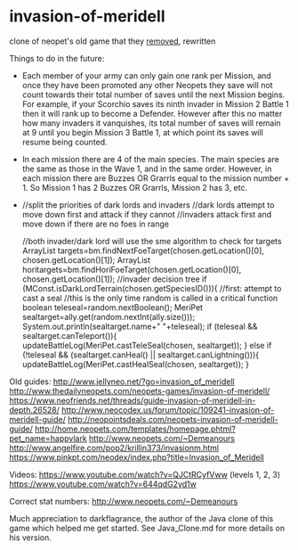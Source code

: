# invasion-of-meridell
clone of neopet's old game that they [removed](https://clraik.com/forum/showthread.php?30654-Invasion-of-Meridell/page2), rewritten

Things to do in the future:
- Each member of your army can only gain one rank per Mission, and once they have been promoted any other Neopets they save will not count towards their total number of saves until the next Mission begins. For example, if your Scorchio saves its ninth invader in Mission 2 Battle 1 then it will rank up to become a Defender. However after this no matter how many invaders it vanquishes, its total number of saves will remain at 9 until you begin Mission 3 Battle 1, at which point its saves will resume being counted.
- In each mission there are 4 of the main species. The main species are the same as those in the Wave 1, and in the same order. However, in each mission there are Buzzes OR Grarrls equal to the mission number + 1. So Mission 1 has 2 Buzzes OR Grarrls, Mission 2 has 3, etc.
-
  //split the priorities of dark lords and invaders
  //dark lords attempt to move down first and attack if they cannot
  //invaders attack first and move down if there are no foes in range

  //both invader/dark lord will use the sme algorithm to check for targets
  ArrayList<MeriPet> targets=bm.findNextFoeTarget(chosen.getLocation()[0], chosen.getLocation()[1]);
  ArrayList<MeriPet> horitargets=bm.findHoriFoeTarget(chosen.getLocation()[0], chosen.getLocation()[1]);
  //invader decision tree
  if (MConst.isDarkLordTerrain(chosen.getSpeciesID())){
    //first: attempt to cast a seal
    //this is the only time random is called in a critical function
    boolean teleseal=random.nextBoolean();
    MeriPet sealtarget=ally.get(random.nextInt(ally.size()));
    System.out.println(sealtarget.name+" "+teleseal);
    if (teleseal && sealtarget.canTeleport()){
      updateBattleLog(MeriPet.castTeleSeal(chosen, sealtarget));
    } else if (!teleseal && (sealtarget.canHeal() || sealtarget.canLightning())){
      updateBattleLog(MeriPet.castHealSeal(chosen, sealtarget));
    }



Old guides:
http://www.jellyneo.net/?go=invasion_of_meridell
http://www.thedailyneopets.com/neopets-games/invasion-of-meridell/
https://www.neofriends.net/threads/guide-invasion-of-meridell-in-depth.26528/
http://www.neocodex.us/forum/topic/109241-invasion-of-meridell-guide/
http://neopointsdeals.com/neopets-invasion-of-meridell-guide/
http://home.neopets.com/templates/homepage.phtml?pet_name=happylark
http://www.neopets.com/~Demeanours
http://www.angelfire.com/pop2/krillin373/invasionm.html
https://www.pinkpt.com/neodex/index.php?title=Invasion_of_Meridell


Videos:
https://www.youtube.com/watch?v=QJCtRCyfVww (levels 1, 2, 3)
https://www.youtube.com/watch?v=644qdG2yd1w

Correct stat numbers:
http://www.neopets.com/~Demeanours

Much appreciation to darkflagrance, the author of the Java clone of this game which helped me get started. See Java_Clone.md for more details on his version.
